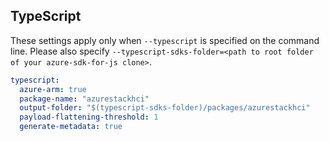 ## TypeScript

These settings apply only when `--typescript` is specified on the command line.
Please also specify `--typescript-sdks-folder=<path to root folder of your azure-sdk-for-js clone>`.

```yaml $(typescript)
typescript:
  azure-arm: true
  package-name: "azurestackhci"
  output-folder: "$(typescript-sdks-folder)/packages/azurestackhci"
  payload-flattening-threshold: 1
  generate-metadata: true
```
